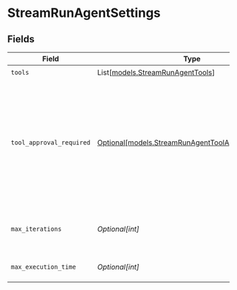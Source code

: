 # StreamRunAgentSettings


## Fields

| Field                                                                                                                                                                                                                           | Type                                                                                                                                                                                                                            | Required                                                                                                                                                                                                                        | Description                                                                                                                                                                                                                     |
| ------------------------------------------------------------------------------------------------------------------------------------------------------------------------------------------------------------------------------- | ------------------------------------------------------------------------------------------------------------------------------------------------------------------------------------------------------------------------------- | ------------------------------------------------------------------------------------------------------------------------------------------------------------------------------------------------------------------------------- | ------------------------------------------------------------------------------------------------------------------------------------------------------------------------------------------------------------------------------- |
| `tools`                                                                                                                                                                                                                         | List[[models.StreamRunAgentTools](../models/streamrunagenttools.md)]                                                                                                                                                            | :heavy_check_mark:                                                                                                                                                                                                              | N/A                                                                                                                                                                                                                             |
| `tool_approval_required`                                                                                                                                                                                                        | [Optional[models.StreamRunAgentToolApprovalRequired]](../models/streamrunagenttoolapprovalrequired.md)                                                                                                                          | :heavy_minus_sign:                                                                                                                                                                                                              | If all, the agent will require approval for all tools. If respect_tool, the agent will require approval for tools that have the requires_approval flag set to true. If none, the agent will not require approval for any tools. |
| `max_iterations`                                                                                                                                                                                                                | *Optional[int]*                                                                                                                                                                                                                 | :heavy_minus_sign:                                                                                                                                                                                                              | Maximum iterations before the agent must provide its best answer.                                                                                                                                                               |
| `max_execution_time`                                                                                                                                                                                                            | *Optional[int]*                                                                                                                                                                                                                 | :heavy_minus_sign:                                                                                                                                                                                                              | Maximum time (in seconds) for task execution.                                                                                                                                                                                   |